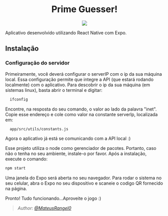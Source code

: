 <h1 align="center">Prime Guesser!</h1>
<p align="center">
  <a aria-label="Versão do Expo" href="https://www.npmjs.com/package/expo-cli/v/4.0.3">
    <img src="https://img.shields.io/badge/expo--CLI-4.0.3-informational?logo=expo"></img>
   </a
 </p> 

Aplicativo desenvolvido utilizando React Native com Expo.

## Instalação

<h3> Configuração do servidor </h3>
  Primeiramente, você deverá configurar o serverIP com o ip da sua máquina local. Essa configuração permite que integre a API (que estará
  rodando localmente) com o aplicativo. Para descobrir o ip da sua máquina (em sistemas linux), basta abrir o terminal e digitar:
  
  ```bash
    ifconfig
  ```
  
  Encontre, na resposta do seu comando, o valor ao lado da palavra "inet". Copie esse endereço e cole como valor na constante serverIp,
  localizada em:
  
  ```bash
    app/src/utils/constants.js
  ```
  Agora o aplicativo já está se comunicando com a API local :)

  Esse projeto utiliza o node como gerenciador de pacotes. Portanto, caso não o tenha no seu ambiente, instale-o por favor.
  Após a instalação, execute o comando:

```bash
npm start

```

Uma janela do Expo será aberta no seu navegador. Para rodar o sistema no seu celular, abra o Expo no seu dispositivo e 
scaneie o codigo QR fornecido na página.

Pronto! Tudo funcionando...Aproveite o jogo :)


 >*Author: [@MateusRangel0](https://github.com/MateusRangel0)*

